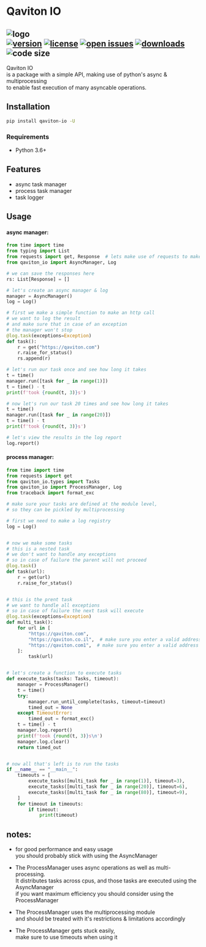 # Qaviton IO  
![logo](https://www.qaviton.com/wp-content/uploads/logo-svg.svg)  
[![version](https://img.shields.io/pypi/v/qaviton_io.svg)](https://pypi.python.org/pypi)
[![license](https://img.shields.io/pypi/l/qaviton_io.svg)](https://pypi.python.org/pypi)
[![open issues](https://img.shields.io/github/issues/yehonadav/qaviton_io)](https://github/issues-raw/yehonadav/qaviton_io)
[![downloads](https://img.shields.io/pypi/dm/qaviton_io.svg)](https://pypi.python.org/pypi)
![code size](https://img.shields.io/github/languages/code-size/yehonadav/qaviton_io)
-------------------------  
  
Qaviton IO  
is a package with a simple API, making use of python's async & multiprocessing  
to enable fast execution of many asyncable operations.  
  
## Installation  
```sh  
pip install qaviton-io -U
```  
  
### Requirements  
- Python 3.6+  
  
## Features  
* async task manager  
* process task manager  
* task logger  
  
## Usage  
  
#### async manager:  
  
```python
from time import time
from typing import List
from requests import get, Response  # lets make use of requests to make async http calls
from qaviton_io import AsyncManager, Log

# we can save the responses here
rs: List[Response] = []

# let's create an async manager & log
manager = AsyncManager()
log = Log()

# first we make a simple function to make an http call
# we want to log the result
# and make sure that in case of an exception
# the manager won't stop
@log.task(exceptions=Exception)
def task():
    r = get("https://qaviton.com")
    r.raise_for_status()
    rs.append(r)

# let's run our task once and see how long it takes
t = time()
manager.run([task for _ in range(1)])
t = time() - t
print(f'took {round(t, 3)}s')

# now let's run our task 20 times and see how long it takes
t = time()
manager.run([task for _ in range(20)])
t = time() - t
print(f'took {round(t, 3)}s')

# let's view the results in the log report
log.report()
```  
  
#### process manager:  
  
```python
from time import time
from requests import get
from qaviton_io.types import Tasks
from qaviton_io import ProcessManager, Log
from traceback import format_exc

# make sure your tasks are defined at the module level,
# so they can be pickled by multiprocessing

# first we need to make a log registry
log = Log()


# now we make some tasks
# this is a nested task
# we don't want to handle any exceptions
# so in case of failure the parent will not proceed
@log.task()
def task(url):
    r = get(url)
    r.raise_for_status()


# this is the prent task
# we want to handle all exceptions
# so in case of failure the next task will execute
@log.task(exceptions=Exception)
def multi_task():
    for url in [
        "https://qaviton.com",
        "https://qaviton.co.il",  # make sure you enter a valid address
        "https://qaviton.com1",  # make sure you enter a valid address
    ]:
        task(url)


# let's create a function to execute tasks
def execute_tasks(tasks: Tasks, timeout):
    manager = ProcessManager()
    t = time()
    try:
        manager.run_until_complete(tasks, timeout=timeout)
        timed_out = None
    except TimeoutError:
        timed_out = format_exc()
    t = time() - t
    manager.log.report()
    print(f'took {round(t, 3)}s\n')
    manager.log.clear()
    return timed_out


# now all that's left is to run the tasks
if __name__ == "__main__":
    timeouts = [
        execute_tasks([multi_task for _ in range(1)], timeout=3),
        execute_tasks([multi_task for _ in range(20)], timeout=6),
        execute_tasks([multi_task for _ in range(80)], timeout=9),
    ]
    for timeout in timeouts:
        if timeout:
            print(timeout)

```  
  
## notes:  
  
* for good performance and easy usage  
you should probably stick with using the AsyncManager  
  
* The ProcessManager uses async operations as well as multi-processing.  
It distributes tasks across cpus, and those tasks are executed using the AsyncManager  
if you want maximum efficiency you should consider using the ProcessManager  
  
* The ProcessManager uses the multiprocessing module  
and should be treated with it's restrictions & limitations accordingly  
  
* The ProcessManager gets stuck easily,  
make sure to use timeouts when using it  
